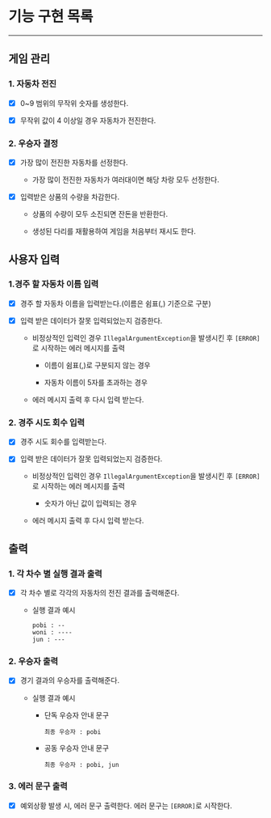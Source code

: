 # 기능 구현 목록

---

## 게임 관리

### 1. 자동차 전진

- [x] 0~9 범위의 무작위 숫자를 생성한다.

- [x] 무작위 값이 4 이상일 경우 자동차가 전진한다.

### 2. 우승자 결정

- [x] 가장 많이 전진한 자동차를 선정한다.

  - 가장 많이 전진한 자동차가 여러대이면 해당 차랑 모두 선정한다.

- [X] 입력받은 상품의 수량을 차감한다.

  - 상품의 수량이 모두 소진되면 잔돈을 반환한다.

  - 생성된 다리를 재활용하여 게임을 처음부터 재시도 한다.


## 사용자 입력

### 1.경주 할 자동차 이름 입력

- [x] 경주 할 자동차 이름을 입력받는다.(이름은 쉼표(,) 기준으로 구분)

- [x] 입력 받은 데이터가 잘못 입력되었는지 검증한다.

    - 비정상적인 입력인 경우 `IllegalArgumentException`을 발생시킨 후 `[ERROR]`로 시작하는 에러 메시지를 출력

        - 이름이 쉼표(,)로 구분되지 않는 경우 

        - 자동차 이름이 5자를 초과하는 경우

    - 에러 메시지 출력 후 다시 입력 받는다.

### 2. 경주 시도 회수 입력

- [x] 경주 시도 회수를 입력받는다.

- [x] 입력 받은 데이터가 잘못 입력되었는지 검증한다.

    - 비정상적인 입력인 경우 `IllegalArgumentException`을 발생시킨 후 `[ERROR]`로 시작하는 에러 메시지를 출력

        - 숫자가 아닌 값이 입력되는 경우

    - 에러 메시지 출력 후 다시 입력 받는다.

## 출력

### 1. 각 차수 별 실행 결과 출력 

- [x] 각 차수 별로 각각의 자동차의 전진 결과를 출력해준다.

  - 실행 결과 예시

    ```
    pobi : --
    woni : ----
    jun : ---
    ```

### 2. 우승자 출력

- [x] 경기 결과의 우승자를 출력해준다.

    - 실행 결과 예시
      
      - 단독 우승자 안내 문구
        
        ```
        최종 우승자 : pobi
        ```
      
      - 공동 우승자 안내 문구

        ```
        최종 우승자 : pobi, jun
        ```
      
### 3. 에러 문구 출력

- [x] 예외상황 발생 시, 에러 문구 출력한다. 에러 문구는 `[ERROR]`로 시작한다.
      
